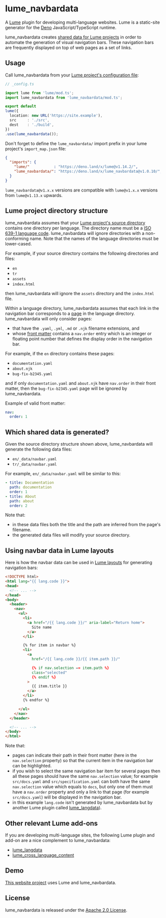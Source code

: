 # lume_navbardata

A [Lume](https://lume.land) plugin for developing multi-language websites.
Lume is a static-site generator for the [Deno](https://deno.land) JavaScript/TypeScript runtime.

lume_navbardata creates [shared data for Lume projects](https://lume.land/docs/creating-pages/shared-data/#the-_data-directories) in order to automate the generation of visual navigation bars. These navigation bars are frequently displayed on top of web pages as a set of links.

## Usage

Call lume_navbardata from your [Lume project's configuration file](https://lume.land/docs/configuration/config-file/):

```ts
// _config.ts

import lume from 'lume/mod.ts';
import lume_navbardata from 'lume_navbardata/mod.ts';

export default
lume({
  location: new URL('https://site.example'),
  src     : './src',
  dest    : './build',
})
.use(lume_navbardata());
```

Don't forget to define the `lume_navbardata/` import prefix in your lume project's `import_map.json` file:

```json
{
  "imports": {
    "lume/"           : "https://deno.land/x/lume@v1.14.2/",
    "lume_navbardata/": "https://deno.land/x/lume_navbardata@v1.0.10/",
  }
}
```

`lume_navbardata@v1.x.x` versions are compatible with `lume@v1.x.x` versions from `lume@v1.13.x` upwards.

## Lume project directory structure

lume_navbardata assumes that your [Lume project's source directory](https://lume.land/docs/configuration/config-file/#src) contains one directory per language. The directory name must be a [ISO 639-1 language code](https://en.wikipedia.org/wiki/List_of_ISO_639-1_codes). lume_navbardata will ignore directories with a non-conforming name. Note that the names of the language directories must be lower-cased.

For example, if your source directory contains the following directories and files:

- `en`
- `tr`
- `assets`
- `index.html`

then lume_navbardata will ignore the `assets` directory and the `index.html` file.

Within a language directory, lume_navbardata assumes that each link in the navigation bar corresponds to a [page](https://lume.land/docs/creating-pages/page-files/) in the language directory. lume_navbardata will only consider pages:

- that have the `.yaml`, `.yml`, `.md` or `.njk` filename extensions, and
- whose [front matter](https://lume.land/docs/getting-started/page-data/) contains a `nav.order` entry which is an integer or floating point number that defines the display order in the navigation bar.

For example, if the `en` directory contains these pages:

- `documentation.yaml`
- `about.njk`
- `bug-fix-b2345.yaml`

and if only `documentation.yaml` and `about.njk` have `nav.order` in their front matter, then the `bug-fix-b2345.yaml` page will be ignored by lume_navbardata.

Example of valid front matter:

```yaml
nav:
  order: 1
```

## Which shared data is generated?

Given the source directory structure shown above, lume_navbardata will generate the following data files:

- `en/_data/navbar.yaml`
- `tr/_data/navbar.yaml`

For example, `en/_data/navbar.yaml` will be similar to this:

```yaml
- title: Documentation
  path: documentation
  order: 1
- title: About
  path: about
  order: 2
```

Note that:

- in these data files both the title and the path are inferred from the page's filename.
- the generated data files will modify your source directory.

## Using navbar data in Lume layouts

Here is how the navbar data can be used in [Lume layouts](https://lume.land/docs/getting-started/create-a-layout/) for generating navigation bars:

```html
<!DOCTYPE html>
<html lang="{{ lang.code }}">
<head>
  <!-- ... -->
</head>
<body>
  <header>
    <nav>
      <ul>
        <li>
          <a href="/{{ lang.code }}/" aria-label="Return home">
            Site name
          </a>
        </li>

        {% for item in navbar %}
        <li>
          <a 
            href="/{{ lang.code }}/{{ item.path }}/"

            {% if nav.selection == item.path %}
            class="selected"
            {% endif %}
          >
            {{ item.title }}
          </a>
        </li>
        {% endfor %}

      </ul>
    </nav>
  </header>

  <!-- ... -->
</body>
</html>
```

Note that:

- pages can indicate their path in their front matter (here in the `nav.selection` property) so that the current item in the navigation bar can be highlighted.
- if you wish to select the same navigation bar item for several pages then all these pages should have the same `nav.selection` value; for example `src/docs.yaml` and `src/specification.yaml` can both have the same `nav.selection` value which equals to `docs`, but only one of them must have a `nav.order` property and only a link to that page (for example `src/docs.yaml`) will be displayed in the navigation bar.
- in this example `lang.code` isn't generated by lume_navbardata but by another Lume plugin called [lume_langdata](https://github.com/doga/lume_langdata)).

## Other relevant Lume add-ons

If you are developing multi-language sites, the following Lume plugin and add-on are a nice complement to lume_navbardata:

- [lume_langdata](https://deno.land/x/lume_langdata)
- [lume_cross_language_content](https://deno.land/x/lume_cross_language_content)

## Demo

[This website project](https://github.com/doga/qworum-website) uses Lume and lume_navbardata.

## License

lume_navbardata is released under the [Apache 2.0 License](https://www.apache.org/licenses/LICENSE-2.0).
